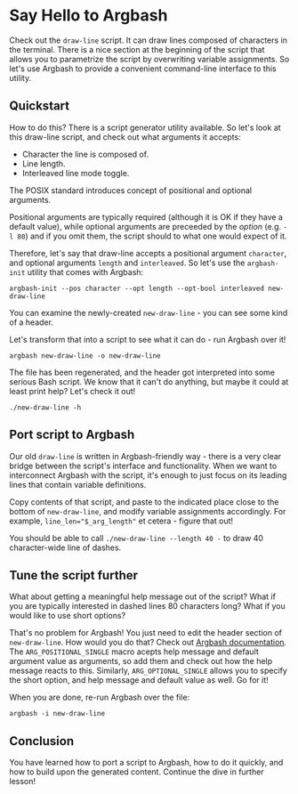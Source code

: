 Say Hello to Argbash
====================

Check out the `draw-line` script. It can draw lines composed of characters in the terminal.
There is a nice section at the beginning of the script that allows you to parametrize the script by overwriting variable assignments.
So let's use Argbash to provide a convenient command-line interface to this utility.


Quickstart
----------

How to do this?
There is a script generator utility available.
So let's look at this draw-line script, and check out what arguments it accepts:

- Character the line is composed of.
- Line length.
- Interleaved line mode toggle. 

The POSIX standard introduces concept of positional and optional arguments.

Positional arguments are typically required (although it is OK if they have a default value), while
optional arguments are preceeded by the *option* (e.g. `-l 80`) and if you omit them, the script should to what one would expect of it.

Therefore, let's say that draw-line accepts a positional argument `character`, and optional arguments `length` and `interleaved`.
So let's use the `argbash-init` utility that comes with Argbash:

```
argbash-init --pos character --opt length --opt-bool interleaved new-draw-line 
```

You can examine the newly-created `new-draw-line` - you can see some kind of a header.

Let's transform that into a script to see what it can do - run Argbash over it!

```
argbash new-draw-line -o new-draw-line
```

The file has been regenerated, and the header got interpreted into some serious Bash script.
We know that it can't do anything, but maybe it could at least print help?
Let's check it out!

```
./new-draw-line -h
```


Port script to Argbash
----------------------

Our old `draw-line` is written in Argbash-friendly way - there is a very clear bridge between the script's interface and functionality.
When we want to interconnect Argbash with the script, it's enough to just focus on its leading lines that contain variable definitions.

Copy contents of that script, and paste to the indicated place close to the bottom of `new-draw-line`, and modify variable assignments accordingly.
For example, `line_len="$_arg_length"` et cetera - figure that out!

You should be able to call `./new-draw-line --length 40 -` to draw 40 character-wide line of dashes.


Tune the script further
-----------------------

What about getting a meaningful help message out of the script?
What if you are typically interested in dashed lines 80 characters long? 
What if you would like to use short options?

That's no problem for Argbash! You just need to edit the header section of `new-draw-line`.
How would you do that? Check out [Argbash documentation](https://argbash.readthedocs.io/en/latest/guide.html#argbash-api).
The `ARG_POSITIONAL_SINGLE` macro acepts help message and default argument value as arguments, so add them and check out how the help message reacts to this.
Similarly, `ARG_OPTIONAL_SINGLE` allows you to specify the short option, and help message and default value as well.
Go for it!

When you are done, re-run Argbash over the file:

```
argbash -i new-draw-line
```


Conclusion
----------

You have learned how to port a script to Argbash, how to do it quickly, and how to build upon the generated content.
Continue the dive in further lesson!
